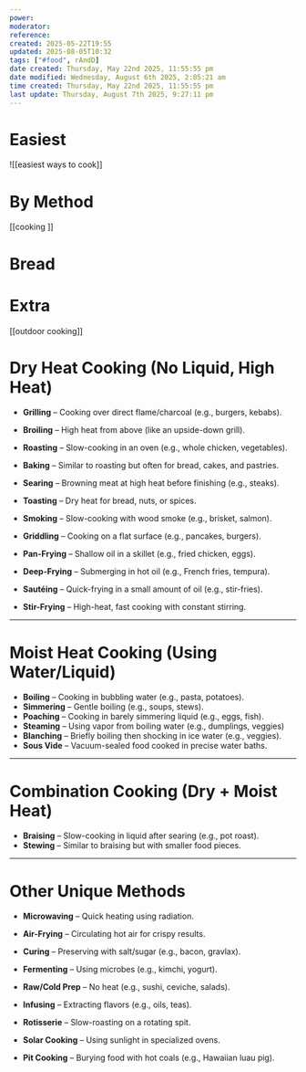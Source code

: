```yaml
---
power: 
moderator:
reference:
created: 2025-05-22T19:55
updated: 2025-08-05T10:32
tags: ["#food", rAndD]
date created: Thursday, May 22nd 2025, 11:55:55 pm
date modified: Wednesday, August 6th 2025, 2:05:21 am
time created: Thursday, May 22nd 2025, 11:55:55 pm
last update: Thursday, August 7th 2025, 9:27:11 pm
---
```



# Easiest
![[easiest ways to cook]]

# By Method
[[cooking ]]
# Bread
# Extra
[[outdoor cooking]]

# Dry Heat Cooking (No Liquid, High Heat)

- **Grilling** – Cooking over direct flame/charcoal (e.g., burgers, kebabs).
    
- **Broiling** – High heat from above (like an upside-down grill).
    
- **Roasting** – Slow-cooking in an oven (e.g., whole chicken, vegetables).
    
- **Baking** – Similar to roasting but often for bread, cakes, and pastries.
    
- **Searing** – Browning meat at high heat before finishing (e.g., steaks).
    
- **Toasting** – Dry heat for bread, nuts, or spices.
    
- **Smoking** – Slow-cooking with wood smoke (e.g., brisket, salmon).
    
- **Griddling** – Cooking on a flat surface (e.g., pancakes, burgers).
    
- **Pan-Frying** – Shallow oil in a skillet (e.g., fried chicken, eggs).
    
- **Deep-Frying** – Submerging in hot oil (e.g., French fries, tempura).
    
- **Sautéing** – Quick-frying in a small amount of oil (e.g., stir-fries).
    
- **Stir-Frying** – High-heat, fast cooking with constant stirring.
    

---

# Moist Heat Cooking (Using Water/Liquid)
- **Boiling** – Cooking in bubbling water (e.g., pasta, potatoes).
- **Simmering** – Gentle boiling (e.g., soups, stews).
- **Poaching** – Cooking in barely simmering liquid (e.g., eggs, fish).
- **Steaming** – Using vapor from boiling water (e.g., dumplings, veggies)    
- **Blanching** – Briefly boiling then shocking in ice water (e.g., veggies).
- **Sous Vide** – Vacuum-sealed food cooked in precise water baths.
---
# Combination Cooking (Dry + Moist Heat)
- **Braising** – Slow-cooking in liquid after searing (e.g., pot roast).
- **Stewing** – Similar to braising but with smaller food pieces.
---
# Other Unique Methods
- **Microwaving** – Quick heating using radiation.
- **Air-Frying** – Circulating hot air for crispy results.
- **Curing** – Preserving with salt/sugar (e.g., bacon, gravlax).
- **Fermenting** – Using microbes (e.g., kimchi, yogurt).
    
- **Raw/Cold Prep** – No heat (e.g., sushi, ceviche, salads).
    
- **Infusing** – Extracting flavors (e.g., oils, teas).
    
- **Rotisserie** – Slow-roasting on a rotating spit.
    
- **Solar Cooking** – Using sunlight in specialized ovens.
    
- **Pit Cooking** – Burying food with hot coals (e.g., Hawaiian luau pig).